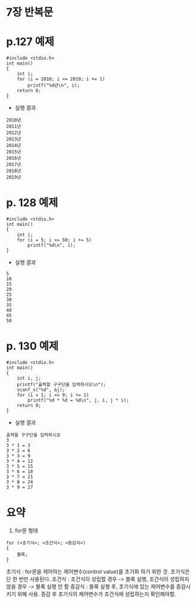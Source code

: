 # 7장 반복문
# p.127 예제
```
#include <stdio.h>
int main()
{
	int i;
	for (i = 2010; i <= 2019; i += 1)
		printf("%d년\n", i);
	return 0;
}
```

- 실행 결과
```
2010년
2011년
2012년
2013년
2014년
2015년
2016년
2017년
2018년
2019년
```

# p. 128 예제
```
#include <stdio.h>
int main()
{
	int i;
	for (i = 5; i <= 50; i += 5)
		printf("%d\n", i);
}
```

- 실행 결과
```
5
10
15
20
25
30
35
40
45
50
```

# p. 130 예제
```
#include <stdio.h>
int main()
{
	int i, j;
	printf("출력할 구구단을 입력하시오\n");
	scanf_s("%d", &j);
	for (i = 1; i <= 9; i += 1)
		printf("%d * %d = %d\n", j, i, j * i);
	return 0;
}
```
- 실행 결과
```
출력할 구구단을 입력하시오
3
3 * 1 = 3
3 * 2 = 6
3 * 3 = 9
3 * 4 = 12
3 * 5 = 15
3 * 6 = 18
3 * 7 = 21
3 * 8 = 24
3 * 9 = 27
```

# 요약

1. for문 형태
```
for (<초기식>; <조건식>; <증감식>)
{
    블록;
}
```

초기식 : for문을 제어하는 제어변수(control value)를 초기화 하기 위한 것. 초기식은 단 한 번만 사용된다. 
조건식 : 조건식이 성립할 경우 -> 블록 실행, 조건식이 성립하지 않을 경우 -> 블록 실행 안 함
증감식 : 블록 실행 후, 초기식에 있는 제어변수를 증감시키기 위해 사용. 증감 후 초기식의 제어변수가 조건식에 성립하는지 확인해야함.

